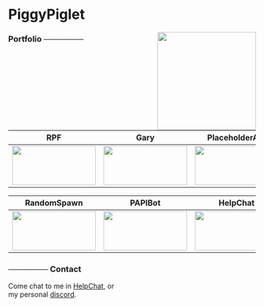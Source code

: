 <h1>PiggyPiglet</h1>
<img width="200px" align="right" src="https://piggypiglet.me/includes/img/tophazard.svg">
<h3>Portfolio ───────</h3>

| RPF | Gary | PlaceholderAPI |
| --- | --- | --- |
| <a href="https://github.com/PiggyPiglet/Framework"><img height="80px" width="170px" src="https://piggypiglet.me/includes/img/portfolio/rpf.png"></a> | <a href="https://github.com/HelpChat/Gary"><img height="80px" width="170px" src="https://piggypiglet.me/includes/img/portfolio/gary.png"></a> | <a href="https://github.com/PlaceholderAPI/PlaceholderAPI"><img height="80px" width="170px" src="https://piggypiglet.me/includes/img/portfolio/papi.png"></a> |

| RandomSpawn | PAPIBot | HelpChat |
| --- | --- | --- |
| <a href="https://github.com/PiggyPiglet/RandomSpawn"><img height="80px" width="170px" src="https://piggypiglet.me/includes/img/portfolio/rs.png"></a> | <a href="https://github.com/HelpChat/PlaceholderAPI-Discord-Bot"><img height="80px" width="170px" src="https://piggypiglet.me/includes/img/portfolio/papibot.png"></a> | <a href="https://github.com/HelpChat"><img height="80px" width="170px" src="https://piggypiglet.me/includes/img/portfolio/helpchat.png"></a> |

<h3 align="left">─────── Contact</h3>
<p align="left">Come chat to me in <a href="https://helpch.at/discord">HelpChat</a>, or<br/>my personal <a href="https://piggypiglet.me/discord">discord</a>.</p>